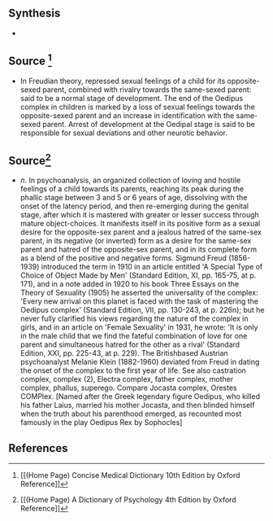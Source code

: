 ## Synthesis
- 
## Source [^1]
- In Freudian theory, repressed sexual feelings of a child for its opposite-sexed parent, combined with rivalry towards the same-sexed parent: said to be a normal stage of development. The end of the Oedipus complex in children is marked by a loss of sexual feelings towards the opposite-sexed parent and an increase in identification with the same-sexed parent. Arrest of development at the Oedipal stage is said to be responsible for sexual deviations and other neurotic behavior.
## Source[^2]
- $n$. In psychoanalysis, an organized collection of loving and hostile feelings of a child towards its parents, reaching its peak during the phallic stage between 3 and 5 or 6 years of age, dissolving with the onset of the latency period, and then re-emerging during the genital stage, after which it is mastered with greater or lesser success through mature object-choices. It manifests itself in its positive form as a sexual desire for the opposite-sex parent and a jealous hatred of the same-sex parent, in its negative (or inverted) form as a desire for the same-sex parent and hatred of the opposite-sex parent, and in its complete form as a blend of the positive and negative forms. Sigmund Freud (1856-1939) introduced the term in 1910 in an article entitled 'A Special Type of Choice of Object Made by Men' (Standard Edition, XI, pp. 165-75, at p. 171), and in a note added in 1920 to his book Three Essays on the Theory of Sexuality (1905) he asserted the universality of the complex: 'Every new arrival on this planet is faced with the task of mastering the Oedipus complex' (Standard Edition, VII, pp. 130-243, at p. 226n); but he never fully clarified his views regarding the nature of the complex in girls, and in an article on 'Female Sexuality' in 1931, he wrote: 'It is only in the male child that we find the fateful combination of love for one parent and simultaneous hatred for the other as a rival' (Standard Edition, XXI, pp. 225-43, at p. 229). The Britishbased Austrian psychoanalyst Melanie Klein (1882-1960) deviated from Freud in dating the onset of the complex to the first year of life. See also castration complex, complex (2), Electra complex, father complex, mother complex, phallus, superego. Compare Jocasta complex, Orestes COMPlex. \[Named after the Greek legendary figure Oedipus, who killed his father Laius, married his mother Jocasta, and then blinded himself when the truth about his parenthood emerged, as recounted most famously in the play Oedipus Rex by Sophocles]
## References

[^1]: [[(Home Page) Concise Medical Dictionary 10th Edition by Oxford Reference]]
[^2]: [[(Home Page) A Dictionary of Psychology 4th Edition by Oxford Reference]]